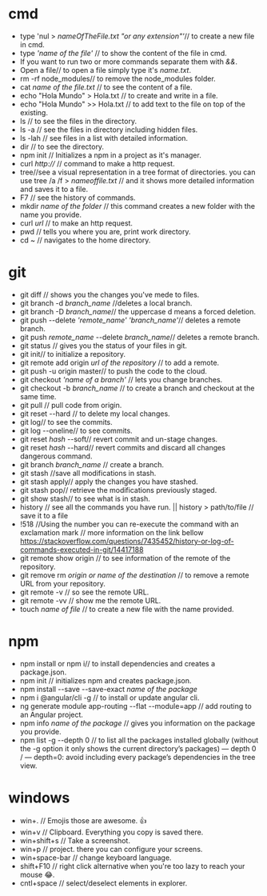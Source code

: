 # cmd

  * type 'nul > *nameOfTheFile.txt "or any extension"'*// to create a new file in cmd.
  * type *'name of the file'* // to show the content of the file in cmd.
  * If you want to run two or more commands separate them with *&&*.
  * Open a file// to open a file simply type it's *name.txt*.
  * rm -rf node_modules// to remove the node_modules folder.
  * cat *name of the file.txt* // to see the content of a file.
  * echo "Hola Mundo" > Hola.txt // to create and write in a file.
  * echo "Hola Mundo" >> Hola.txt // to add text to the file on top of the existing.
  * ls // to see the files in the directory.
  * ls -a // see the files in directory including hidden files.
  * ls -lah // see files in a list with detailed information.
  * dir // to see the directory.
  * npm init // Initializes a npm in a project as it's manager.
  * curl *http://* // command to make a http request.
  * tree//see a visual representation in a tree format of directories. you can use tree /a /f > *nameoffile.txt* // and it shows more detailed information and saves it to a file.
  * F7 // see the history of commands.
  * mkdir *name of the folder* // this command creates a new folder with the name you provide.
  * curl *url* // to make an http request.
  * pwd // tells you where you are, print work directory.
  * cd ~ // navigates to the home directory.

# git

  * git diff // shows you the changes you've mede to files.
  * git branch -d *branch_name* //deletes a local branch.
  * git branch -D *branch_name*// the uppercase d means a forced deletion.
  * git push --delete *'remote_name'*  *'branch_name'*// deletes a remote branch.
  * git push *remote_name* --delete *branch_name*// deletes a remote branch.
  * git status // gives you the status of your files in git.
  * git init// to initialize a repository.
  * git remote add origin *url of the repository* // to add a remote.
  * git push -u origin master// to push the code to the cloud.
  * git checkout *'name of a branch'* // lets you change branches.
  * git checkout -b *branch_name* // to create a branch and checkout at the same time.
  * git pull // pull code from origin.
  * git reset --hard // to delete my local changes.
  * git log// to see the commits.
  * git log --oneline// to see commits.
  * git reset *hash* --soft// revert commit and un-stage changes.
  * git reset *hash* --hard// revert commits and discard all changes dangerous command.
  * git branch *branch_name* // create a branch.
  * git stash //save all modifications in stash.
  * git stash apply// apply the changes you have stashed.
  * git stash pop// retrieve the modifications previously staged.
  * git show stash// to see what is in stash.
  * history // see all the commands you have run. || history > path/to/file // save it to a file
  * !518 //Using the number you can re-execute the command with an exclamation mark // more information on the link bellow 
  https://stackoverflow.com/questions/7435452/history-or-log-of-commands-executed-in-git/14417188
  * git remote show origin // to see information of the remote of the repository.
  * git remove rm *origin or name of the destination* // to remove a remote URL from your repository.
  * git remote -v // so see the remote URL.
  * git remote -vv // show me the remote URL.
  * touch *name of file* // to create a new file with the name provided.
  
# npm

  * npm install or npm i// to install dependencies and creates a package.json.
  * npm init // initializes npm and creates package.json.
  * npm install --save --save-exact *name of the package*
  * npm i @angular/cli -g // to install or update angular cli.
  * ng generate module app-routing --flat --module=app // add routing to an Angular project.
  * npm info *name of the package* // gives you information on the package you provide.
  * npm list -g --depth 0 // to list all the packages installed globally (without the -g option it only shows the current directory’s packages) — depth 0 / — depth=0: avoid including every package’s dependencies in the tree view.

# windows

  * win+. // Emojis those are awesome. 👍
  * win+v // Clipboard. Everything you copy is saved there.
  * win+shift+s // Take a screenshot.
  * win+p // project. there you can configure your screens.
  * win+space-bar // change keyboard language.
  * shift+F10 // right click alternative when you're too lazy to reach your mouse 😂.
  * cntl+space // select/deselect elements in explorer.
